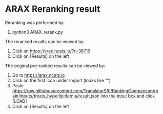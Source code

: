 # ARAX Reranking result

Reranking was performed by:
1) python3 ARAX_rerank.py

The reranked results can be viewed by:
1) Click on https://arax.ncats.io/?r=36719
2) Click on [Results] on the left

The original pre-ranked results can be viewed by:
1) Go to https://arax.ncats.io
2) Click on the first icon under Import (looks like "<id>")
3) Paste https://raw.githubusercontent.com/TranslatorSRI/RankingComparison/main/inputs/treats_hyperlipidemia/result.json into the input box and click [LOAD]
4) Click on [Results] on the left

